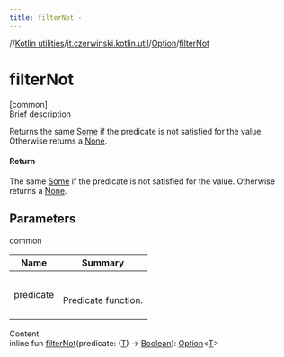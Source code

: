 ```yaml
---
title: filterNot -
---
```

//[Kotlin utilities](../../index.html)/[it.czerwinski.kotlin.util](../index.html)/[Option](index.html)/[filterNot](filter-not.html)



# filterNot  
[common]  
Brief description  


Returns the same [Some](../-some/index.html) if the predicate is not satisfied for the value. Otherwise returns a [None](../-none/index.html).



#### Return  


The same [Some](../-some/index.html) if the predicate is not satisfied for the value. Otherwise returns a [None](../-none/index.html).



## Parameters  
  
common  
  
|  Name|  Summary| 
|---|---|
| predicate| <br><br>Predicate function.<br><br>
  
  
Content  
inline fun [filterNot](filter-not.html)(predicate: ([T](index.html)) -> [Boolean](https://kotlinlang.org/api/latest/jvm/stdlib/kotlin/-boolean/index.html)): [Option](index.html)<[T](index.html)>  



